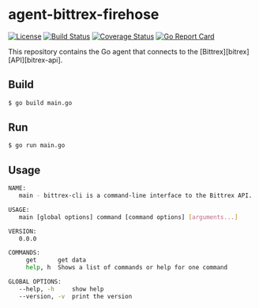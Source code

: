 # agent-bittrex-firehose

[![License](https://img.shields.io/badge/license-Apache%20License%202.0-blue.svg?style=flat)][license]
[![Build Status](https://travis-ci.org/steenzout/agent-bittrex-firehose.svg?branch=master)](https://travis-ci.org/steenzout/agent-bittrex-firehose/)
[![Coverage Status](https://coveralls.io/repos/steenzout/agent-bittrex-firehose/badge.svg?branch=master&service=github)](https://coveralls.io/github/steenzout/agent-bittrex-firehose?branch=master)
[![Go Report Card](https://goreportcard.com/badge/github.com/steenzout/agent-bittrex-firehose)](https://goreportcard.com/report/github.com/steenzout/agent-bittrex-firehose)

This repository contains the Go agent that connects to the [Bittrex][bitrex] [API][bitrex-api].

## Build

```bash
$ go build main.go
```

## Run

```bash
$ go run main.go
```

## Usage

```bash
NAME:
   main - bittrex-cli is a command-line interface to the Bittrex API.

USAGE:
   main [global options] command [command options] [arguments...]

VERSION:
   0.0.0

COMMANDS:
     get      get data
     help, h  Shows a list of commands or help for one command

GLOBAL OPTIONS:
   --help, -h     show help
   --version, -v  print the version
```

[bittrex]:  https://bittrex.com "Bittrex"
[bittrex-api]:  https://bittrex.com/home/api "Bittrex API"
[license]:  https://raw.githubusercontent.com/steenzout/agent-bittrex-firehose/master/LICENSE   "License"
